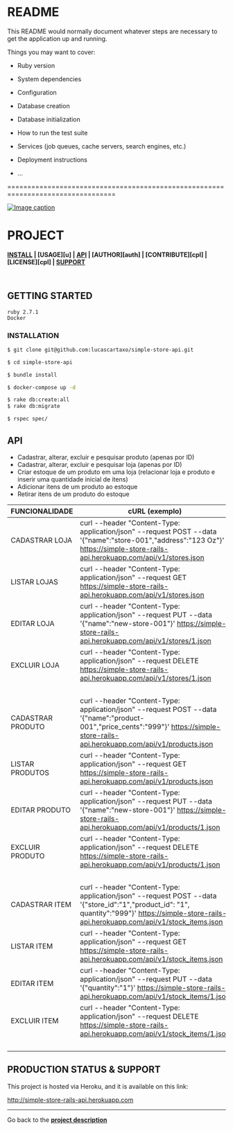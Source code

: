 
# README

This README would normally document whatever steps are necessary to get the
application up and running.

Things you may want to cover:

* Ruby version

* System dependencies

* Configuration

* Database creation

* Database initialization

* How to run the test suite

* Services (job queues, cache servers, search engines, etc.)

* Deployment instructions

* ...



=================================================================================


<!-- [![Image caption](/https://miro.medium.com/max/2628/1*YZ5M_FjF8QNdtPGn4eMEgA.png.jpg)](#) -->

[![Image caption](/https://miro.medium.com/max/2628/1*YZ5M_FjF8QNdtPGn4eMEgA.png.jpg)](#)

# PROJECT
[d]: #project
**[INSTALL][i] | [USAGE][u] | [API][a] | [AUTHOR][auth] | [CONTRIBUTE][cpl] | [LICENSE][cpl] | [SUPPORT][ps]**

```
```

```
```

## GETTING STARTED
[gt]: #getting-started 'Getting started guide'

```
ruby 2.7.1
Docker
```

### INSTALLATION
[i]: #installation 'Installation guide'

```sh
$ git clone git@github.com:lucascartaxo/simple-store-api.git
```

```sh
$ cd simple-store-api
```

```sh
$ bundle install
```

```sh
$ docker-compose up -d
```

```sh
$ rake db:create:all
$ rake db:migrate
```

```sh
$ rspec spec/
```

## API
[a]: #api 'Module\'s API description'

* Cadastrar, alterar, excluir e pesquisar produto (apenas por ID)
* Cadastrar, alterar, excluir e pesquisar loja (apenas por ID)
* Criar estoque de um produto em uma loja (relacionar loja e produto e inserir uma quantidade  inicial de itens)
* Adicionar itens de um produto ao estoque
* Retirar itens de um produto do estoque

|FUNCIONALIDADE|cURL (exemplo) |
|----------------|--------------------------------------------------------------------------------------------------------------------------------------------------------------------------------|
| CADASTRAR LOJA | curl --header "Content-Type: application/json" --request POST --data '{"name":"store-001","address":"123 Oz"}' https://simple-store-rails-api.herokuapp.com/api/v1/stores.json |
| LISTAR LOJAS   | curl --header "Content-Type: application/json" --request GET https://simple-store-rails-api.herokuapp.com/api/v1/stores.json |
| EDITAR LOJA    | curl --header "Content-Type: application/json" --request PUT --data '{"name":"new-store-001"}' https://simple-store-rails-api.herokuapp.com/api/v1/stores/1.json |
| EXCLUIR LOJA   | curl --header "Content-Type: application/json" --request DELETE https://simple-store-rails-api.herokuapp.com/api/v1/stores/1.json |
|<br/>|<br/>|
| CADASTRAR PRODUTO | curl --header "Content-Type: application/json" --request POST --data '{"name":"product-001","price_cents":"999"}' https://simple-store-rails-api.herokuapp.com/api/v1/products.json |
| LISTAR PRODUTOS   | curl --header "Content-Type: application/json" --request GET https://simple-store-rails-api.herokuapp.com/api/v1/products.json |
| EDITAR PRODUTO    | curl --header "Content-Type: application/json" --request PUT --data '{"name":"new-store-001"}' https://simple-store-rails-api.herokuapp.com/api/v1/products/1.json |
| EXCLUIR PRODUTO   | curl --header "Content-Type: application/json" --request DELETE https://simple-store-rails-api.herokuapp.com/api/v1/products/1.json |
|<br/>|<br/>|
| CADASTRAR ITEM | curl --header "Content-Type: application/json" --request POST --data '{"store_id":"1","product_id": "1", quantity":"999"}' https://simple-store-rails-api.herokuapp.com/api/v1/stock_items.json |
| LISTAR ITEM   | curl --header "Content-Type: application/json" --request GET https://simple-store-rails-api.herokuapp.com/api/v1/stock_items.json |
| EDITAR ITEM    | curl --header "Content-Type: application/json" --request PUT --data '{"quantity":"1"}' https://simple-store-rails-api.herokuapp.com/api/v1/stock_items/1.json |
| EXCLUIR ITEM   | curl --header "Content-Type: application/json" --request DELETE https://simple-store-rails-api.herokuapp.com/api/v1/stock_items/1.json |
|<br/>|<br/>|

## PRODUCTION STATUS & SUPPORT
[ps]: #production-status--support 'Production use disclaimer & support info'

This project is hosted via Heroku, and it is available on this link:

http://simple-store-rails-api.herokuapp.com

<hr>

Go back to the **[project description][d]**